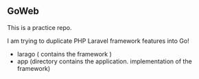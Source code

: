 ## GoWeb
This is a practice repo.

I am trying to duplicate PHP Laravel framework features into Go!

- larago ( contains the framework )
- app (directory contains the application. implementation of the framework)